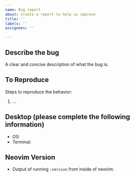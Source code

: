 ```yaml
---
name: Bug report
about: Create a report to help us improve
title: ''
labels: ''
assignees: ''

---
```


<!-- Any bug report not following this template will be immediately closed. Thanks -->
## Describe the bug
A clear and concise description of what the bug is.

## To Reproduce
Steps to reproduce the behavior:
1. ...

## Desktop (please complete the following information)
- OS: 
- Terminal: 

## Neovim Version
 - Output of running `:version` from inside of neovim:

```
```
